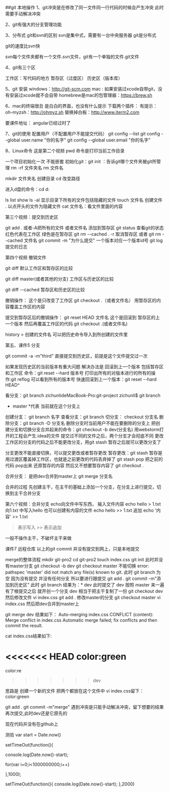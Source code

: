 ##git 本地操作
1、git冲突是在修改了同一文件同一行代码的时候会产生冲突
此时需要手动解决冲突

2、git有强大的分支管理功能

3、分布式
git和svn的区别
svn是集中式，需要有一台中央服务器
git是分布式

git的速度比svn快

svn每个文件夹都有一个文件.svn文件，git有一个单独的文件.git文件

4、git有三个区

工作区：写代码的地方
暂存区（过度区）
历史区（版本库）

5、git 安装
windows：http://git-scm.com
mac :   如果安装过xcode自带git，没有安装过xcode就不会自带
homebrew是mac的包管理器：https://brew.sh

6、mac的终端很丑 是白白的界面，也没有什么提示
下载两个插件：
有提示：oh-myzsh：http://ohmyz.sh
替换掉白板：http://www.iterm2.com

 要课件地址：
angular已经过时了




 7、git的使用
 配置用户（不配置用户不能提交代码）
git  config --list
git  config --global user.name "你的名字"
git  config --global user.email "你的名字"



8、Linux命令  这是第二个视频
 pwd 命令是打印当前工作目录

一个项目初始化一次  不能嵌套
 初始化git：git init  ：告诉git哪个文件夹被git所管理
 rm -rf  文件夹名
 rm  文件名

mkdir 文件夹名 创建目录
cd 改变路径

进入d盘的命令：cd d:

ls list show
ls -al 显示目录下所有的文件包括隐藏的文件
touch 文件名   创建文件
. 以点开头的文件为隐藏文件
cat  文件名：看文件里面的内容

第三个视频：提交到历史区

 git add . 或者-A把所有的文件 或者文件名  添加到暂存区
 git status 查看git的状态
 红色代表在工作区
 绿色是在暂存区
 git rm --cached . -r  取消暂存区
 或者 git rm --cached  文件名
 git commit -m "为什么提交"
 一个版本对应一个版本id号
 git log 提交的日志


 第四个视频 撤销文件

 git diff 默认工作区和暂存区的比较

git diff master(或者其他的分支) 工作区与历史区的比较

git diff --cached  暂存区和历史区的比较

撤销操作：
这个是只改变了工作区
git checkout .（或者文件名） 用暂存区的内容覆盖工作区的内容

提交到暂存区后的撤销操作：
git reset HEAD 文件名  这个是回滚到 暂存区的上一个版本
然后再覆盖工作区的代码  git checkout .(或者文件名)

history > 创建的文件名  可以把历史命令导入到所创建的文件里

第五、课件5  分支

 git commit -a -m"third"  直接提交到历史区，前提是这个文件提交过一次

如果发现历史区的当前版本有重大问题
解决办法是 回滚到上一个版本  包括暂存区和工作区
命令：git reset --hard 版本号
打印出所有的对版本进行的所有的操作:git reflog  可以看到所有的版本号
快速回滚到上一个版本：git reset --hard HEAD^

看分支：git branch
zichunlideMacBook-Pro:git-project zichunli$ git branch
* master
*代表 当前就在这个分支上

创建分支： git branch 名字
查看分支：git branch
切分支： checkout 分支名
删除分支：git branch -D 分支名
删除分支时当前用户不能在要删除的分支上
把创建分支和切换分支合并起来的命令：git checkout -b dev(分支名)
用webstorm打开的工程会产生.idea的文件
提交过不同的文件之后，两个分支才会彻底不同
更改工作区的分支的代码之后不能更改分支，用git stash  暂存之后就可以更改分支了

分支更改不能直接切换，可以提交更改或者暂存更改
暂存更改：git stash
暂存是用过渡区覆盖掉工作区，也就是之前更改的代码丢弃掉了
git stash  pop 把之前的代码 pop出来  还原暂存的内容
然后又不想要暂存内容了  git  checkout .

合并分支：
是把dev合并到master上
git merge 分支名

合并的过程
先创建主干，在主干的基础上添加一个分支，在分支上进行提交，切换到主干合并分支

第六个视频：合并分支
echo向文件中写东西，  输入文件内容
echo hello > 1.txt  向1.txt 中写入hello  也可以创建有内容的文件
echo hello >> 1.txt 追加
echo '内容' >> 1.txt
> 表示写入  >> 表示追加

一般不操作主干，不破坏主干来做


课件7  远程仓库
以上的git commit  并没有提交到网上，只是本地提交

merge的整体流程
mkdir git-pro2
cd git-pro2
touch index.css
git init 此时并没有master分支
git checkout -b dev
git checkout master      不能切换 error: pathspec 'master' did not match any file(s) known to git.
此时 git branch   为空  因为没有提交 并没有任何分支
所以要进行跟提交
git add .
git commit -m"添加到历史区"
此时 git branch  结果为：* dev
此时提交了 dev  按照  master  来一遍
有了根提交之后  就开创一个分支 dev  相当于把主干复制了一份
git checkout dev
然后修改文件
 vi index.css
 git add .
 修改master的分支
 git checkout master
 vi index.css
然后把dev合并到master上

 git merge dev 结果如下：
 Auto-merging index.css
 CONFLICT (content): Merge conflict in index.css
 Automatic merge failed; fix conflicts and then commit the result.

 cat index.css结果如下:

 <<<<<<< HEAD
 color:green
 =======
 color:re
 >>>>>>> dev

思路是 创建一个新的文件  把两个都放在这个文件中
vi index.css留下：
 color:green

 git add .
git commit -m"merge"
遇到冲突是只能手动解决冲突，留下想要的结果再次提交,此时dev还是它原先的

现在代码并没有在github上











































































测验
var start = Date.now()

setTimeOut(function(){

console.log(Date.now()-start);

for(var i=0;i<1000000000;i++)

},1000);

setTimeOut(function(){
  console.log(Date.now()-start);
},2000)

